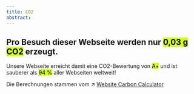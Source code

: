```yaml
---
title: CO2
abstract:
---
```

## Pro Besuch dieser Webseite werden nur <mark style="background-color: #d2ff20;">0,03 g CO2</mark> erzeugt.

Unsere Webseite erreicht damit eine CO2-Bewertung von <mark style="background-color: #d2ff20;">A+</mark> und ist sauberer als <mark style="background-color: #d2ff20;">94 %</mark> aller Webseiten weltweit!

Die Berechnungen stammen vom ↗ [Website Carbon Calculator](https://www.websitecarbon.com/)

<div id="wcb" class="carbonbadge"></div>
<script src="https://unpkg.com/website-carbon-badges@1.1.3/b.min.js" defer></script>

